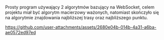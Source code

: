 Prosty program używający 2 algorytmów bazujący na WebSocket, celem projektu miał być algorytm macierzowy ważonych, natomiast skończyło się na algorytmie znajdowania najbliższej trasy oraz najbliższego punktu. 

https://github.com/user-attachments/assets/2680e04b-014b-4a31-a6ba-ae0572ed97ed


